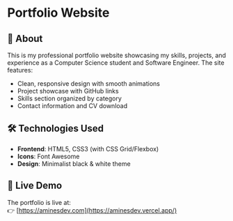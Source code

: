 # Portfolio Website
## 🌟 About
This is my professional portfolio website showcasing my skills, projects, and experience as a Computer Science student and Software Engineer. The site features:

- Clean, responsive design with smooth animations
- Project showcase with GitHub links
- Skills section organized by category
- Contact information and CV download

## 🛠 Technologies Used
- **Frontend**: HTML5, CSS3 (with CSS Grid/Flexbox)
- **Icons**: Font Awesome
- **Design**: Minimalist black & white theme

## 🚀 Live Demo
The portfolio is live at:  
👉 [https://aminesdev.com](https://aminesdev.vercel.app/)

